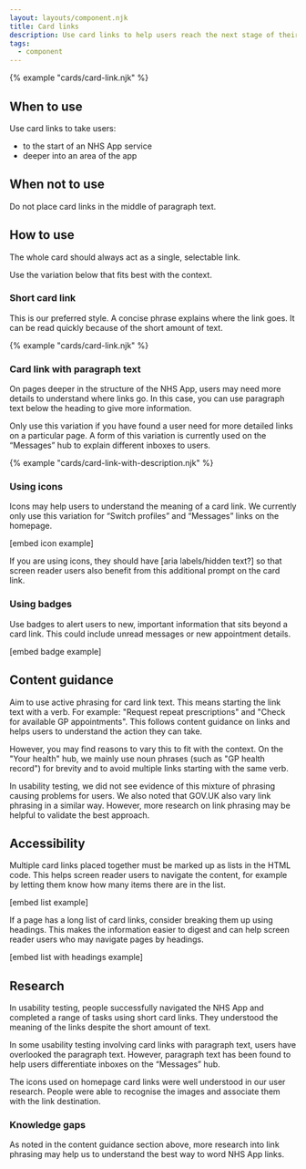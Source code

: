 ```yaml
---
layout: layouts/component.njk
title: Card links
description: Use card links to help users reach the next stage of their NHS App journey.
tags:
  - component
---
```


{% example "cards/card-link.njk" %}

## When to use

Use card links to take users:

- to the start of an NHS App service
- deeper into an area of the app

## When not to use

Do not place card links in the middle of paragraph text.

## How to use

The whole card should always act as a single, selectable link.

Use the variation below that fits best with the context.

### Short card link

This is our preferred style. A concise phrase explains where the link goes. It can be read quickly because of the short amount of text.

{% example "cards/card-link.njk" %}

### Card link with paragraph text

On pages deeper in the structure of the NHS App, users may need more details to understand where links go. In this case, you can use paragraph text below the heading to give more information.

Only use this variation if you have found a user need for more detailed links on a particular page. A form of this variation is currently used on the “Messages” hub to explain different inboxes to users.

{% example "cards/card-link-with-description.njk" %}

### Using icons

Icons may help users to understand the meaning of a card link. We currently only use this variation for “Switch profiles” and “Messages” links on the homepage.

[embed icon example]

If you are using icons, they should have [aria labels/hidden text?] so that screen reader users also benefit from this additional prompt on the card link.

### Using badges

Use badges to alert users to new, important information that sits beyond a card link. This could include unread messages or new appointment details.

[embed badge example]

## Content guidance

Aim to use active phrasing for card link text. This means starting the link text with a verb. For example: "Request repeat prescriptions" and "Check for available GP appointments". This follows content guidance on links and helps users to understand the action they can take.

However, you may find reasons to vary this to fit with the context. On the "Your health" hub, we mainly use noun phrases (such as "GP health record") for brevity and to avoid multiple links starting with the same verb.

In usability testing, we did not see evidence of this mixture of phrasing causing problems for users. We also noted that GOV.UK also vary link phrasing in a similar way. However, more research on link phrasing may be helpful to validate the best approach.

## Accessibility

Multiple card links placed together must be marked up as lists in the HTML code. This helps screen reader users to navigate the content, for example by letting them know how many items there are in the list.

[embed list example]

If a page has a long list of card links, consider breaking them up using headings. This makes the information easier to digest and can help screen reader users who may navigate pages by headings.

[embed list with headings example]

## Research

In usability testing, people successfully navigated the NHS App and completed a range of tasks using short card links. They understood the meaning of the links despite the short amount of text.

In some usability testing involving card links with paragraph text, users have overlooked the paragraph text. However, paragraph text has been found to help users differentiate inboxes on the “Messages” hub.

The icons used on homepage card links were well understood in our user research. People were able to recognise the images and associate them with the link destination.

### Knowledge gaps

As noted in the content guidance section above, more research into link phrasing may help us to understand the best way to word NHS App links.
